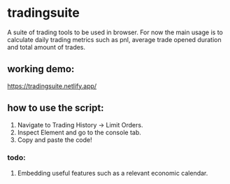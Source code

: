 # tradingsuite
A suite of trading tools to be used in browser.
For now the main usage is to calculate daily trading metrics such as pnl, average trade opened duration and total amount of trades.

## working demo:
https://tradingsuite.netlify.app/

## how to use the script:
1. Navigate to Trading History -> Limit Orders.
2. Inspect Element and go to the console tab.
3. Copy and paste the code! 

### todo: 
1. Embedding useful features such as a relevant economic calendar. 

